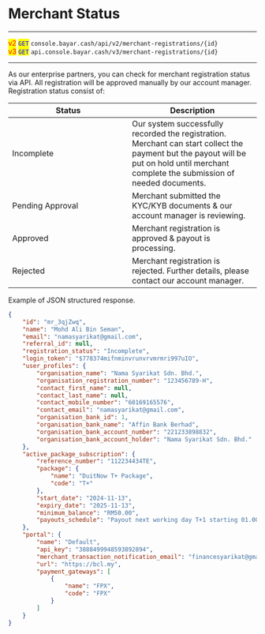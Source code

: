 # Merchant Status

***

<mark style="color:red;">v2</mark>  <mark style="color:blue;">`GET`</mark>  `console.bayar.cash/api/v2/merchant-registrations/{id}`\
<mark style="color:red;">v3</mark> <mark style="color:blue;">`GET`</mark>  `api.console.bayar.cash/v3/merchant-registrations/{id}`

***



As our enterprise partners, you can check for merchant registration status via API. All registration will be approved manually by our account manager. Registration status consist of:



<table><thead><tr><th width="227">Status</th><th>Description</th></tr></thead><tbody><tr><td>Incomplete</td><td>Our system successfully recorded the registration. Merchant can start collect the payment but the payout will be put on hold until merchant complete the submission of needed documents.</td></tr><tr><td>Pending Approval</td><td>Merchant submitted the KYC/KYB documents &#x26; our account manager is reviewing.</td></tr><tr><td>Approved</td><td>Merchant registration is approved &#x26; payout is processing.</td></tr><tr><td>Rejected</td><td>Merchant registration is rejected. Further details, please contact our account manager.</td></tr></tbody></table>



Example of JSON structured response.



```json
{
    "id": "mr_3qjZwq",
    "name": "Mohd Ali Bin Seman",
    "email": "namasyarikat@gmail.com",
    "referral_id": null,
    "registration_status": "Incomplete",
    "login_token": "$778374mifnminvrunvrvmrmri997uIO",
    "user_profiles": {
        "organisation_name": "Nama Syarikat Sdn. Bhd.",
        "organisation_registration_number": "123456789-H",
        "contact_first_name": null,
        "contact_last_name": null,
        "contact_mobile_number": "60169165576",
        "contact_email": "namasyarikat@gmail.com",
        "organisation_bank_id": 1,
        "organisation_bank_name": "Affin Bank Berhad",
        "organisation_bank_account_number": "221233898832",
        "organisation_bank_account_holder": "Nama Syarikat Sdn. Bhd." 
    },
    "active_package_subscription": {
        "reference_number": "112234434TE",
        "package": {
            "name": "DuitNow T+ Package",
            "code": "T+"
        },
        "start_date": "2024-11-13",
        "expiry_date": "2025-11-13",
        "minimum_balance": "RM50.00",
        "payouts_schedule": "Payout next working day T+1 starting 01.00 AM"
    },
    "portal": {
        "name": "Default",
        "api_key": "3888499948593892894",
        "merchant_transaction_notification_email": "financesyarikat@gmail.com",
        "url": "https://bcl.my",
        "payment_gateways": [
            {
                "name": "FPX",
                "code": "FPX"
            }
        ]
    }
}
```

